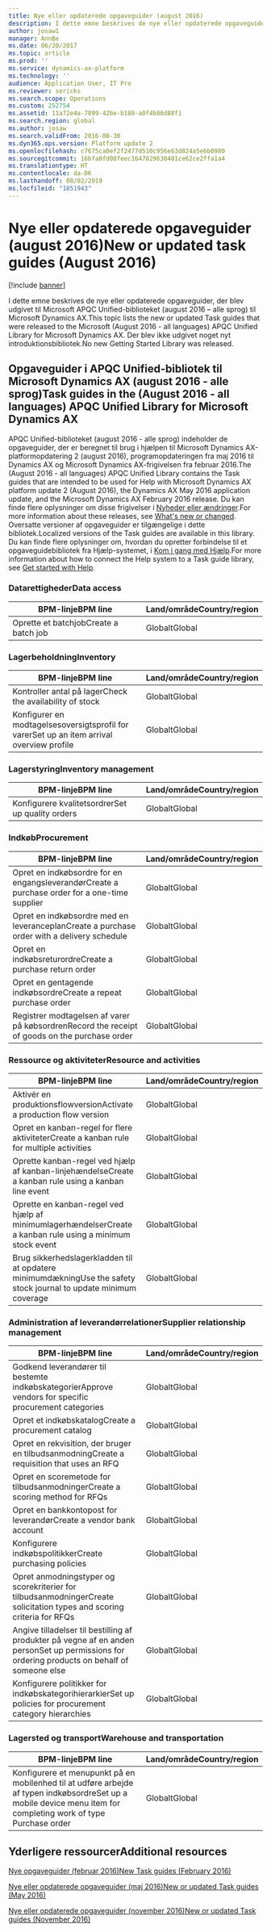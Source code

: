 ```yaml
---
title: Nye eller opdaterede opgaveguider (august 2016)
description: I dette emne beskrives de nye eller opdaterede opgaveguider, der blev udgivet til Microsoft APQC Unified-biblioteket (august 2016 – alle sprog) til Microsoft Dynamics AX. Der blev ikke udgivet noget nyt introduktionsbibliotek.
author: josaw1
manager: AnnBe
ms.date: 06/20/2017
ms.topic: article
ms.prod: ''
ms.service: dynamics-ax-platform
ms.technology: ''
audience: Application User, IT Pro
ms.reviewer: sericks
ms.search.scope: Operations
ms.custom: 252754
ms.assetid: 11a72e4a-7899-42be-b180-a0f4b86d88f1
ms.search.region: global
ms.author: josaw
ms.search.validFrom: 2016-08-30
ms.dyn365.ops.version: Platform update 2
ms.openlocfilehash: c7675ca0ef2f2477d510c956e63d824a5e6b0980
ms.sourcegitcommit: 16bfa0fd08feec1647829630401ce62ce2ffa1a4
ms.translationtype: HT
ms.contentlocale: da-DK
ms.lasthandoff: 08/02/2019
ms.locfileid: "1851943"
---
```

# <a name="new-or-updated-task-guides-august-2016"></a><span data-ttu-id="4dfc7-104">Nye eller opdaterede opgaveguider (august 2016)</span><span class="sxs-lookup"><span data-stu-id="4dfc7-104">New or updated task guides (August 2016)</span></span>

[!include [banner](../includes/banner.md)]

<span data-ttu-id="4dfc7-105">I dette emne beskrives de nye eller opdaterede opgaveguider, der blev udgivet til Microsoft APQC Unified-biblioteket (august 2016 – alle sprog) til Microsoft Dynamics AX.</span><span class="sxs-lookup"><span data-stu-id="4dfc7-105">This topic lists the new or updated Task guides that were released to the Microsoft (August 2016 - all languages) APQC Unified Library for Microsoft Dynamics AX.</span></span> <span data-ttu-id="4dfc7-106">Der blev ikke udgivet noget nyt introduktionsbibliotek.</span><span class="sxs-lookup"><span data-stu-id="4dfc7-106">No new Getting Started Library was released.</span></span>

## <a name="task-guides-in-the-august-2016---all-languages-apqc-unified-library-for-microsoft-dynamics-ax"></a><span data-ttu-id="4dfc7-107">Opgaveguider i APQC Unified-bibliotek til Microsoft Dynamics AX (august 2016 - alle sprog)</span><span class="sxs-lookup"><span data-stu-id="4dfc7-107">Task guides in the (August 2016 - all languages) APQC Unified Library for Microsoft Dynamics AX</span></span>

<span data-ttu-id="4dfc7-108">APQC Unified-biblioteket (august 2016 - alle sprog) indeholder de opgaveguider, der er beregnet til brug i hjælpen til Microsoft Dynamics AX-platformopdatering 2 (august 2016), programopdateringen fra maj 2016 til Dynamics AX og Microsoft Dynamics AX-frigivelsen fra februar 2016.</span><span class="sxs-lookup"><span data-stu-id="4dfc7-108">The (August 2016 - all languages) APQC Unified Library contains the Task guides that are intended to be used for Help with Microsoft Dynamics AX platform update 2 (August 2016), the Dynamics AX May 2016 application update, and the Microsoft Dynamics AX February 2016 release.</span></span> <span data-ttu-id="4dfc7-109">Du kan finde flere oplysninger om disse frigivelser i [Nyheder eller ændringer](whats-new-changed.md).</span><span class="sxs-lookup"><span data-stu-id="4dfc7-109">For more information about these releases, see [What's new or changed](whats-new-changed.md).</span></span> <span data-ttu-id="4dfc7-110">Oversatte versioner af opgaveguider er tilgængelige i dette bibliotek.</span><span class="sxs-lookup"><span data-stu-id="4dfc7-110">Localized versions of the Task guides are available in this library.</span></span> <span data-ttu-id="4dfc7-111">Du kan finde flere oplysninger om, hvordan du opretter forbindelse til et opgaveguidebibliotek fra Hjælp-systemet, i [Kom i gang med Hjælp](help-overview.md).</span><span class="sxs-lookup"><span data-stu-id="4dfc7-111">For more information about how to connect the Help system to a Task guide library, see [Get started with Help](help-overview.md).</span></span>

### <a name="data-access"></a><span data-ttu-id="4dfc7-112">Datarettigheder</span><span class="sxs-lookup"><span data-stu-id="4dfc7-112">Data access</span></span>

| <span data-ttu-id="4dfc7-113">BPM-linje</span><span class="sxs-lookup"><span data-stu-id="4dfc7-113">BPM line</span></span>           | <span data-ttu-id="4dfc7-114">Land/område</span><span class="sxs-lookup"><span data-stu-id="4dfc7-114">Country/region</span></span> |
|--------------------|----------------|
| <span data-ttu-id="4dfc7-115">Oprette et batchjob</span><span class="sxs-lookup"><span data-stu-id="4dfc7-115">Create a batch job</span></span> | <span data-ttu-id="4dfc7-116">Globalt</span><span class="sxs-lookup"><span data-stu-id="4dfc7-116">Global</span></span>         |

### <a name="inventory"></a><span data-ttu-id="4dfc7-117">Lagerbeholdning</span><span class="sxs-lookup"><span data-stu-id="4dfc7-117">Inventory</span></span>

| <span data-ttu-id="4dfc7-118">BPM-linje</span><span class="sxs-lookup"><span data-stu-id="4dfc7-118">BPM line</span></span>                                | <span data-ttu-id="4dfc7-119">Land/område</span><span class="sxs-lookup"><span data-stu-id="4dfc7-119">Country/region</span></span> |
|-----------------------------------------|----------------|
| <span data-ttu-id="4dfc7-120">Kontroller antal på lager</span><span class="sxs-lookup"><span data-stu-id="4dfc7-120">Check the availability of stock</span></span>         | <span data-ttu-id="4dfc7-121">Globalt</span><span class="sxs-lookup"><span data-stu-id="4dfc7-121">Global</span></span>         |
| <span data-ttu-id="4dfc7-122">Konfigurer en modtagelsesoversigtsprofil for varer</span><span class="sxs-lookup"><span data-stu-id="4dfc7-122">Set up an item arrival overview profile</span></span> | <span data-ttu-id="4dfc7-123">Globalt</span><span class="sxs-lookup"><span data-stu-id="4dfc7-123">Global</span></span>         |

### <a name="inventory-management"></a><span data-ttu-id="4dfc7-124">Lagerstyring</span><span class="sxs-lookup"><span data-stu-id="4dfc7-124">Inventory management</span></span>

| <span data-ttu-id="4dfc7-125">BPM-linje</span><span class="sxs-lookup"><span data-stu-id="4dfc7-125">BPM line</span></span>              | <span data-ttu-id="4dfc7-126">Land/område</span><span class="sxs-lookup"><span data-stu-id="4dfc7-126">Country/region</span></span> |
|-----------------------|----------------|
| <span data-ttu-id="4dfc7-127">Konfigurere kvalitetsordrer</span><span class="sxs-lookup"><span data-stu-id="4dfc7-127">Set up quality orders</span></span> | <span data-ttu-id="4dfc7-128">Globalt</span><span class="sxs-lookup"><span data-stu-id="4dfc7-128">Global</span></span>         |

### <a name="procurement"></a><span data-ttu-id="4dfc7-129">Indkøb</span><span class="sxs-lookup"><span data-stu-id="4dfc7-129">Procurement</span></span>

| <span data-ttu-id="4dfc7-130">BPM-linje</span><span class="sxs-lookup"><span data-stu-id="4dfc7-130">BPM line</span></span>                                          | <span data-ttu-id="4dfc7-131">Land/område</span><span class="sxs-lookup"><span data-stu-id="4dfc7-131">Country/region</span></span> |
|---------------------------------------------------|----------------|
| <span data-ttu-id="4dfc7-132">Opret en indkøbsordre for en engangsleverandør</span><span class="sxs-lookup"><span data-stu-id="4dfc7-132">Create a purchase order for a one-time supplier</span></span>   | <span data-ttu-id="4dfc7-133">Globalt</span><span class="sxs-lookup"><span data-stu-id="4dfc7-133">Global</span></span>         |
| <span data-ttu-id="4dfc7-134">Opret en indkøbsordre med en leveranceplan</span><span class="sxs-lookup"><span data-stu-id="4dfc7-134">Create a purchase order with a delivery schedule</span></span>  | <span data-ttu-id="4dfc7-135">Globalt</span><span class="sxs-lookup"><span data-stu-id="4dfc7-135">Global</span></span>         |
| <span data-ttu-id="4dfc7-136">Opret en indkøbsreturordre</span><span class="sxs-lookup"><span data-stu-id="4dfc7-136">Create a purchase return order</span></span>                    | <span data-ttu-id="4dfc7-137">Globalt</span><span class="sxs-lookup"><span data-stu-id="4dfc7-137">Global</span></span>         |
| <span data-ttu-id="4dfc7-138">Opret en gentagende indkøbsordre</span><span class="sxs-lookup"><span data-stu-id="4dfc7-138">Create a repeat purchase order</span></span>                    | <span data-ttu-id="4dfc7-139">Globalt</span><span class="sxs-lookup"><span data-stu-id="4dfc7-139">Global</span></span>         |
| <span data-ttu-id="4dfc7-140">Registrer modtagelsen af varer på købsordren</span><span class="sxs-lookup"><span data-stu-id="4dfc7-140">Record the receipt of goods on the purchase order</span></span> | <span data-ttu-id="4dfc7-141">Globalt</span><span class="sxs-lookup"><span data-stu-id="4dfc7-141">Global</span></span>         |

### <a name="resource-and-activities"></a><span data-ttu-id="4dfc7-142">Ressource og aktiviteter</span><span class="sxs-lookup"><span data-stu-id="4dfc7-142">Resource and activities</span></span>

| <span data-ttu-id="4dfc7-143">BPM-linje</span><span class="sxs-lookup"><span data-stu-id="4dfc7-143">BPM line</span></span>                                                | <span data-ttu-id="4dfc7-144">Land/område</span><span class="sxs-lookup"><span data-stu-id="4dfc7-144">Country/region</span></span> |
|---------------------------------------------------------|----------------|
| <span data-ttu-id="4dfc7-145">Aktivér en produktionsflowversion</span><span class="sxs-lookup"><span data-stu-id="4dfc7-145">Activate a production flow version</span></span>                      | <span data-ttu-id="4dfc7-146">Globalt</span><span class="sxs-lookup"><span data-stu-id="4dfc7-146">Global</span></span>         |
| <span data-ttu-id="4dfc7-147">Opret en kanban-regel for flere aktiviteter</span><span class="sxs-lookup"><span data-stu-id="4dfc7-147">Create a kanban rule for multiple activities</span></span>            | <span data-ttu-id="4dfc7-148">Globalt</span><span class="sxs-lookup"><span data-stu-id="4dfc7-148">Global</span></span>         |
| <span data-ttu-id="4dfc7-149">Oprette kanban-regel ved hjælp af kanban-linjehændelse</span><span class="sxs-lookup"><span data-stu-id="4dfc7-149">Create a kanban rule using a kanban line event</span></span>          | <span data-ttu-id="4dfc7-150">Globalt</span><span class="sxs-lookup"><span data-stu-id="4dfc7-150">Global</span></span>         |
| <span data-ttu-id="4dfc7-151">Oprette en kanban-regel ved hjælp af minimumlagerhændelser</span><span class="sxs-lookup"><span data-stu-id="4dfc7-151">Create a kanban rule using a minimum stock event</span></span>        | <span data-ttu-id="4dfc7-152">Globalt</span><span class="sxs-lookup"><span data-stu-id="4dfc7-152">Global</span></span>         |
| <span data-ttu-id="4dfc7-153">Brug sikkerhedslagerkladden til at opdatere minimumdækning</span><span class="sxs-lookup"><span data-stu-id="4dfc7-153">Use the safety stock journal to update minimum coverage</span></span> | <span data-ttu-id="4dfc7-154">Globalt</span><span class="sxs-lookup"><span data-stu-id="4dfc7-154">Global</span></span>         |

### <a name="supplier-relationship-management"></a><span data-ttu-id="4dfc7-155">Administration af leverandørrelationer</span><span class="sxs-lookup"><span data-stu-id="4dfc7-155">Supplier relationship management</span></span>

| <span data-ttu-id="4dfc7-156">BPM-linje</span><span class="sxs-lookup"><span data-stu-id="4dfc7-156">BPM line</span></span>                                                           | <span data-ttu-id="4dfc7-157">Land/område</span><span class="sxs-lookup"><span data-stu-id="4dfc7-157">Country/region</span></span> |
|--------------------------------------------------------------------|----------------|
| <span data-ttu-id="4dfc7-158">Godkend leverandører til bestemte indkøbskategorier</span><span class="sxs-lookup"><span data-stu-id="4dfc7-158">Approve vendors for specific procurement categories</span></span>                | <span data-ttu-id="4dfc7-159">Globalt</span><span class="sxs-lookup"><span data-stu-id="4dfc7-159">Global</span></span>         |
| <span data-ttu-id="4dfc7-160">Opret et indkøbskatalog</span><span class="sxs-lookup"><span data-stu-id="4dfc7-160">Create a procurement catalog</span></span>                                       | <span data-ttu-id="4dfc7-161">Globalt</span><span class="sxs-lookup"><span data-stu-id="4dfc7-161">Global</span></span>         |
| <span data-ttu-id="4dfc7-162">Opret en rekvisition, der bruger en tilbudsanmodning</span><span class="sxs-lookup"><span data-stu-id="4dfc7-162">Create a requisition that uses an RFQ</span></span>                              | <span data-ttu-id="4dfc7-163">Globalt</span><span class="sxs-lookup"><span data-stu-id="4dfc7-163">Global</span></span>         |
| <span data-ttu-id="4dfc7-164">Opret en scoremetode for tilbudsanmodninger</span><span class="sxs-lookup"><span data-stu-id="4dfc7-164">Create a scoring method for RFQs</span></span>                                   | <span data-ttu-id="4dfc7-165">Globalt</span><span class="sxs-lookup"><span data-stu-id="4dfc7-165">Global</span></span>         |
| <span data-ttu-id="4dfc7-166">Opret en bankkontopost for leverandør</span><span class="sxs-lookup"><span data-stu-id="4dfc7-166">Create a vendor bank account</span></span>                                       | <span data-ttu-id="4dfc7-167">Globalt</span><span class="sxs-lookup"><span data-stu-id="4dfc7-167">Global</span></span>         |
| <span data-ttu-id="4dfc7-168">Konfigurere indkøbspolitikker</span><span class="sxs-lookup"><span data-stu-id="4dfc7-168">Create purchasing policies</span></span>                                         | <span data-ttu-id="4dfc7-169">Globalt</span><span class="sxs-lookup"><span data-stu-id="4dfc7-169">Global</span></span>         |
| <span data-ttu-id="4dfc7-170">Opret anmodningstyper og scorekriterier for tilbudsanmodninger</span><span class="sxs-lookup"><span data-stu-id="4dfc7-170">Create solicitation types and scoring criteria for RFQs</span></span>            | <span data-ttu-id="4dfc7-171">Globalt</span><span class="sxs-lookup"><span data-stu-id="4dfc7-171">Global</span></span>         |
| <span data-ttu-id="4dfc7-172">Angive tilladelser til bestilling af produkter på vegne af en anden person</span><span class="sxs-lookup"><span data-stu-id="4dfc7-172">Set up permissions for ordering products on behalf of someone else</span></span> | <span data-ttu-id="4dfc7-173">Globalt</span><span class="sxs-lookup"><span data-stu-id="4dfc7-173">Global</span></span>         |
| <span data-ttu-id="4dfc7-174">Konfigurere politikker for indkøbskategorihierarkier</span><span class="sxs-lookup"><span data-stu-id="4dfc7-174">Set up policies for procurement category hierarchies</span></span>               | <span data-ttu-id="4dfc7-175">Globalt</span><span class="sxs-lookup"><span data-stu-id="4dfc7-175">Global</span></span>         |

### <a name="warehouse-and-transportation"></a><span data-ttu-id="4dfc7-176">Lagersted og transport</span><span class="sxs-lookup"><span data-stu-id="4dfc7-176">Warehouse and transportation</span></span>

| <span data-ttu-id="4dfc7-177">BPM-linje</span><span class="sxs-lookup"><span data-stu-id="4dfc7-177">BPM line</span></span>                                                                    | <span data-ttu-id="4dfc7-178">Land/område</span><span class="sxs-lookup"><span data-stu-id="4dfc7-178">Country/region</span></span> |
|-----------------------------------------------------------------------------|----------------|
| <span data-ttu-id="4dfc7-179">Konfigurere et menupunkt på en mobilenhed til at udføre arbejde af typen indkøbsordre</span><span class="sxs-lookup"><span data-stu-id="4dfc7-179">Set up a mobile device menu item for completing work of type Purchase order</span></span> | <span data-ttu-id="4dfc7-180">Globalt</span><span class="sxs-lookup"><span data-stu-id="4dfc7-180">Global</span></span>         |

## <a name="additional-resources"></a><span data-ttu-id="4dfc7-181">Yderligere ressourcer</span><span class="sxs-lookup"><span data-stu-id="4dfc7-181">Additional resources</span></span>

[<span data-ttu-id="4dfc7-182">Nye opgaveguider (februar 2016)</span><span class="sxs-lookup"><span data-stu-id="4dfc7-182">New Task guides (February 2016)</span></span>](new-task-guides-available-february-2016.md)

[<span data-ttu-id="4dfc7-183">Nye eller opdaterede opgaveguider (maj 2016)</span><span class="sxs-lookup"><span data-stu-id="4dfc7-183">New or updated Task guides (May 2016)</span></span>](new-updated-task-guides-available-may-2016.md)

[<span data-ttu-id="4dfc7-184">Nye eller opdaterede opgaveguider (november 2016)</span><span class="sxs-lookup"><span data-stu-id="4dfc7-184">New or updated Task guides (November 2016)</span></span>](new-task-guides-november-2016.md)
